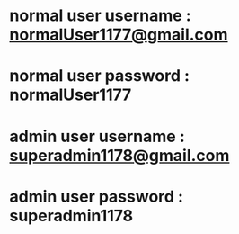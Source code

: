 # normal user username : normalUser1177@gmail.com
# normal user password :  normalUser1177

# admin user username : superadmin1178@gmail.com
# admin user password :  superadmin1178

